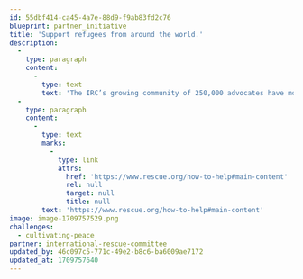 ```yaml
---
id: 55dbf414-ca45-4a7e-88d9-f9ab83fd2c76
blueprint: partner_initiative
title: 'Support refugees from around the world.'
description:
  -
    type: paragraph
    content:
      -
        type: text
        text: 'The IRC’s growing community of 250,000 advocates have mobilized to make over 10,000 personal phone calls to their members of Congress since the beginning of 2018. Their voices are keeping refugee issues at the forefront, and are forcing legislators to pressure the U.S. administration to uphold America’s legacy of welcome.'
  -
    type: paragraph
    content:
      -
        type: text
        marks:
          -
            type: link
            attrs:
              href: 'https://www.rescue.org/how-to-help#main-content'
              rel: null
              target: null
              title: null
        text: 'https://www.rescue.org/how-to-help#main-content'
image: image-1709757529.png
challenges:
  - cultivating-peace
partner: international-rescue-committee
updated_by: 46c097c5-771c-49e2-b8c6-ba6009ae7172
updated_at: 1709757640
---
```

